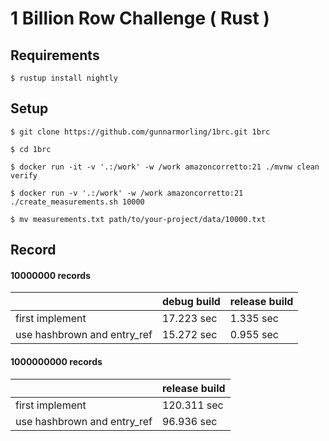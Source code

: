 # 1 Billion Row Challenge ( Rust )

## Requirements

```
$ rustup install nightly
```

## Setup

```
$ git clone https://github.com/gunnarmorling/1brc.git 1brc

$ cd 1brc

$ docker run -it -v '.:/work' -w /work amazoncorretto:21 ./mvnw clean verify

$ docker run -v '.:/work' -w /work amazoncorretto:21 ./create_measurements.sh 10000

$ mv measurements.txt path/to/your-project/data/10000.txt
```

## Record

#### 10000000 records

|                             | debug build | release build |
|-----------------------------|-------------|---------------|
| first implement             | 17.223 sec  | 1.335 sec     |
| use hashbrown and entry_ref | 15.272 sec  | 0.955 sec     |

#### 1000000000 records

|                             | release build |
|-----------------------------|---------------|
| first implement             | 120.311 sec   |
| use hashbrown and entry_ref | 96.936 sec    |
